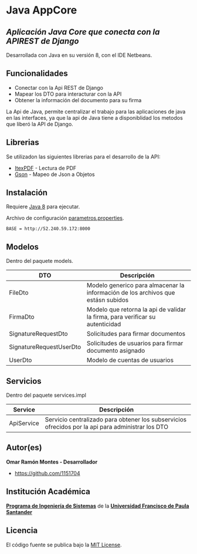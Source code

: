# Java AppCore
## _Aplicación Java Core que conecta con la APIREST de Django_


Desarrollada con Java en su versión 8, con el IDE Netbeans.

## Funcionalidades
- Conectar con la Api REST de Django
- Mapear los DTO para interacturar con la API
- Obtener la información del documento para su firma

La Api de Java, permite centralizar el trabajo para las aplicaciones de java en las interfaces, ya que la api de Java tiene a disponiblidad los metodos que liberó la API de Django.


## Librerias

Se utilizadon las siguientes librerias para el desarrollo de la API:

- [ItexPDF](https://itextpdf.com/es) - Lectura de PDF
- [Gson](https://github.com/google/gson) - Mapeo de Json a Objetos

## Instalación

Requiere [Java 8](https://www.java.com/es/download/ie_manual.jsp) para ejecutar.

Archivo de configuración [parametros.properties](https://github.com/Arquitectura-de-Software-UFPS-2022-I/Java-AppCore/blob/main/src/resources/parametros.properties).

```properties
BASE = http://52.240.59.172:8000
```

## Modelos

Dentro del paquete models.

| DTO | Descripción |
| ------ | ------ |
| FileDto | Modelo generico para almacenar la información de los archivos que estásn subidos |
| FirmaDto | Modelo que retorna la api de validar la firma, para verificar su autenticidad |
| SignatureRequestDto | Solicitudes para firmar documentos |
| SignatureRequestUserDto | Solicitudes de usuarios para firmar documento asignado |
| UserDto | Modelo de cuentas de usuarios |

## Servicios

Dentro del paquete services.impl

| Service | Descripción |
| ------ | ------ |
| ApiService | Servicio centralizado para obtener los subservicios ofrecidos por la api para administrar los DTO |

## Autor(es)

**Omar Ramón Montes - Desarrollador**

-   <https://github.com/1151704>

## Institución Académica

**[Programa de Ingeniería de Sistemas]** de la **[Universidad Francisco de Paula Santander]**

[Programa de Ingeniería de Sistemas]: https://ingsistemas.cloud.ufps.edu.co/
[Universidad Francisco de Paula Santander]: https://ww2.ufps.edu.co/

## Licencia
El código fuente se publica bajo la [MIT License](https://github.com/Arquitectura-de-Software-UFPS-2022-I/Java-AppCore/blob/main/LICENSE).